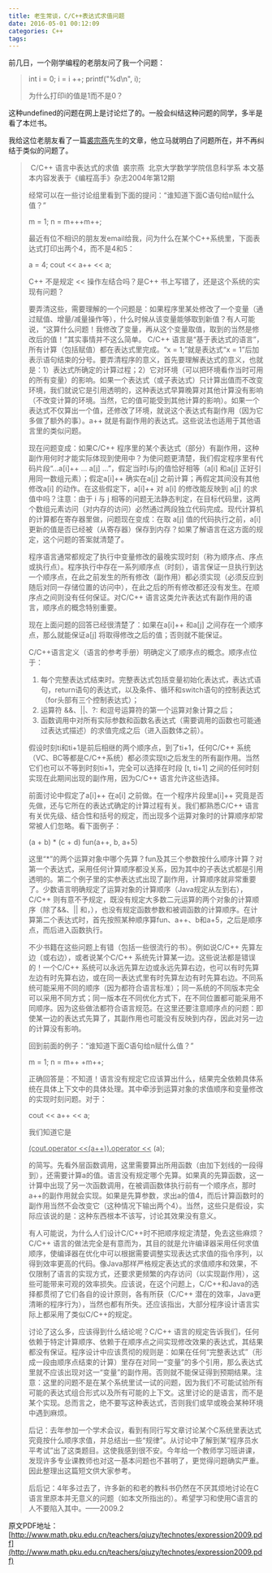 ```yaml
---
title: 老生常谈，C/C++表达式求值问题
date: 2016-05-01 00:12:09
categories: C++
tags:
---
```


前几日，一个刚学编程的老朋友问了我一个问题：

>int i = 0;
>i = i ++;
>printf("%d\n", i);
>
>为什么打印i的值是1而不是0？

这种undefined的问题在网上是讨论烂了的。一般会纠结这种问题的同学，多半是看了本烂书。

我给这位老朋友看了一篇[裘宗燕](http://www.is.pku.edu.cn/~qzy/)先生的文章，他立马就明白了问题所在，并不再纠结于类似的问题了。<!--more-->

> ​                                          C/C++ 语言中表达式的求值
> ​                                                            裘宗燕
> ​                                         北京大学数学学院信息科学系
> ​                       本文基本内容发表于《编程高手》杂志2004年第12期
>
> 经常可以在一些讨论组里看到下面的提问：“谁知道下面C语句给n赋什么值？”
>
>  m = 1;  n = m+++m++;
>
> 最近有位不相识的朋友发email给我，问为什么在某个C++系统里，下面表达式打印出两个4，而不是4和5：
>
> a = 4;  cout << a++ << a;
>
> C++ 不是规定 << 操作左结合吗？是C++ 书上写错了，还是这个系统的实现有问题？
>
> 要弄清这些，需要理解的一个问题是：如果程序里某处修改了一个变量（通过赋值、增量/减量操作等），什么时候从该变量能够取到新值？有人可能说，“这算什么问题！我修改了变量，再从这个变量取值，取到的当然是修改后的值！”其实事情并不这么简单。
> C/C++ 语言是“基于表达式的语言”，所有计算（包括赋值）都在表达式里完成。“x = 1;”就是表达式“x = 1”后加表示语句结束的分号。要弄清程序的意义，首先要理解表达式的意义，也就是：1）表达式所确定的计算过程；2）它对环境（可以把环境看作当时可用的所有变量）的影响。如果一个表达式（或子表达式）只计算出值而不改变环境，我们就说它是引用透明的，这种表达式早算晚算对其他计算没有影响（不改变计算的环境。当然，它的值可能受到其他计算的影响）。如果一个表达式不仅算出一个值，还修改了环境，就说这个表达式有副作用（因为它多做了额外的事）。a++ 就是有副作用的表达式。这些说法也适用于其他语言里的类似问题。
>
> 现在问题变成：如果C/C++ 程序里的某个表达式（部分）有副作用，这种副作用何时才能实际体现到使用中？为使问题更清楚，我们假定程序里有代码片段“...a[i]++ ... a[j] ...”，假定当时i与j的值恰好相等（a[i] 和a[j] 正好引用同一数组元素）；假定a[i]++ 确实在a[j] 之前计算；再假定其间没有其他修改a[i] 的动作。在这些假定下，a[i]++ 对 a[i] 的修改能反映到 a[j] 的求值中吗？注意：由于 i 与 j 相等的问题无法静态判定，在目标代码里，这两个数组元素访问（对内存的访问）必然通过两段独立代码完成。现代计算机的计算都在寄存器里做，问题现在变成：在取 a[j] 值的代码执行之前，a[i] 更新的值是否已经被（从寄存器）保存到内存？如果了解语言在这方面的规定，这个问题的答案就清楚了。
>
> 程序语言通常都规定了执行中变量修改的最晚实现时刻（称为顺序点、序点或执行点）。程序执行中存在一系列顺序点（时刻），语言保证一旦执行到达一个顺序点，在此之前发生的所有修改（副作用）都必须实现（必须反应到随后对同一存储位置的访问中），在此之后的所有修改都还没有发生。在顺序点之间则没有任何保证。对C/C++ 语言这类允许表达式有副作用的语言，顺序点的概念特别重要。
>
> 现在上面问题的回答已经很清楚了：如果在a[i]++ 和a[j] 之间存在一个顺序点，那么就能保证a[j] 将取得修改之后的值；否则就不能保证。
>
> C/C++语言定义（语言的参考手册）明确定义了顺序点的概念。顺序点位于：
>
> 1. 每个完整表达式结束时。完整表达式包括变量初始化表达式，表达式语句，return语句的表达式，以及条件、循环和switch语句的控制表达式（for头部有三个控制表达式）；
> 2. 运算符 &&、||、?: 和逗号运算符的第一个运算对象计算之后；
> 3. 函数调用中对所有实际参数和函数名表达式（需要调用的函数也可能通过表达式描述）的求值完成之后（进入函数体之前）。
>
> 假设时刻ti和ti+1是前后相继的两个顺序点，到了ti+1，任何C/C++ 系统（VC、BC等都是C/C++系统）都必须实现ti之后发生的所有副作用。当然它们也可以不等到时刻ti+1，完全可以选择在时段 [t, ti+1] 之间的任何时刻实现在此期间出现的副作用，因为C/C++ 语言允许这些选择。
>
> 前面讨论中假定了a[i]++ 在a[i] 之前做。在一个程序片段里a[i]++ 究竟是否先做，还与它所在的表达式确定的计算过程有关。我们都熟悉C/C++ 语言有关优先级、结合性和括号的规定，而出现多个运算对象时的计算顺序却常常被人们忽略。看下面例子：
>
> (a + b) * (c + d) 
> fun(a++, b, a+5)
>
> 这里“*”的两个运算对象中哪个先算？fun及其三个参数按什么顺序计算？对第一个表达式，采用任何计算顺序都没关系，因为其中的子表达式都是引用透明的。第二个例子里的实参表达式出现了副作用，计算顺序就非常重要了。少数语言明确规定了运算对象的计算顺序（Java规定从左到右），C/C++ 则有意不予规定，既没有规定大多数二元运算的两个对象的计算顺序（除了&&、|| 和，），也没有规定函数参数和被调函数的计算顺序。在计算第二个表达式时，首先按照某种顺序算fun、a++、b和a+5，之后是顺序点，而后进入函数执行。
>
> 不少书籍在这些问题上有错（包括一些很流行的书）。例如说C/C++ 先算左边（或右边），或者说某个C/C++ 系统先计算某一边。这些说法都是错误的！一个C/C++ 系统可以永远先算左边或永远先算右边，也可以有时先算左边有时先算右边，或在同一表达式里有时先算左边有时先算右边。不同系统可能采用不同的顺序（因为都符合语言标准）；同一系统的不同版本完全可以采用不同方式；同一版本在不同优化方式下，在不同位置都可能采用不同顺序。因为这些做法都符合语言规范。在这里还要注意顺序点的问题：即使某一边的表达式先算了，其副作用也可能没有反映到内存，因此对另一边的计算没有影响。
>
> 回到前面的例子：“谁知道下面C语句给n赋什么值？”
>
> m = 1;  n = m++ +m++;
>
> 正确回答是：不知道！语言没有规定它应该算出什么，结果完全依赖具体系统在具体上下文中的具体处理。其中牵涉到运算对象的求值顺序和变量修改的实现时刻问题。对于：
>
> cout << a++ << a;
>
> 我们知道它是
>
> <u>(cout.operator <<(a++)).operator <<</u> (a);
>
> 的简写。先看外层函数调用，这里需要算出所用函数（由加下划线的一段得到），还需要计算a的值。语言没有规定哪个先算。如果真的先算函数，这一计算中出现了另一次函数调用，在被调函数体执行前有一个顺序点，那时a++的副作用就会实现。如果是先算参数，求出a的值4，而后计算函数时的副作用当然不会改变它（这种情况下输出两个4）。当然，这些只是假设，实际应该说的是：这种东西根本不该写，讨论其效果没有意义。
>
> 有人可能说，为什么人们设计C/C++时不把顺序规定清楚，免去这些麻烦？C/C++ 语言的做法完全是有意而为，其目的就是允许编译器采用任何求值顺序，使编译器在优化中可以根据需要调整实现表达式求值的指令序列，以得到效率更高的代码。像Java那样严格规定表达式的求值顺序和效果，不仅限制了语言的实现方式，还要求更频繁的内存访问（以实现副作用），这些可能带来可观的效率损失。应该说，在这个问题上，C/C++和Java的选择都贯彻了它们各自的设计原则，各有所获（C/C++ 潜在的效率，Java更清晰的程序行为），当然也都有所失。还应该指出，大部分程序设计语言实际上都采用了类似C/C++的规定。
>
> 讨论了这么多，应该得到什么结论呢？C/C++ 语言的规定告诉我们，任何依赖于特定计算顺序、依赖于在顺序点之间实现修改效果的表达式，其结果都没有保证。程序设计中应该贯彻的规则是：如果在任何“完整表达式”（形成一段由顺序点结束的计算）里存在对同一“变量”的多个引用，那么表达式里就不应该出现对这一“变量”的副作用。否则就不能保证得到预期结果。注意：这里的问题不是在某个系统里试一试的问题，因为我们不可能试验所有可能的表达式组合形式以及所有可能的上下文。这里讨论的是语言，而不是某个实现。总而言之，绝不要写这种表达式，否则我们或早或晚会某种环境中遇到麻烦。
>
> 后记：去年参加一个学术会议，看到有同行写文章讨论某个C系统里表达式究竟按什么顺序求值，并总结出一些“规律”。从讨论中了解到某“程序员水平考试”出了这类题目。这使我感到很不安。今年给一个教师学习班讲课，发现许多专业课教师也对这一基本问题也不甚明了，更觉得问题确实严重。因此整理出这篇短文供大家参考。
>
> 后后记：4年多过去了，许多新的和老的教科书仍然在不厌其烦地讨论在C语言里原本并无意义的问题（如本文所指出的）。希望学习和使用C语言的人不要陷入其中。——2009.2

原文PDF地址：[http://www.math.pku.edu.cn/teachers/qiuzy/technotes/expression2009.pdf](http://www.math.pku.edu.cn/teachers/qiuzy/technotes/expression2009.pdf)